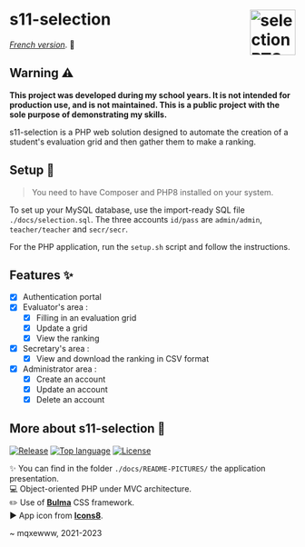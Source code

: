 # s11-selection <img href="https://github.com/mqxewww/s11-selection" src="https://raw.githubusercontent.com/mqxewww/s11-selection/main/public/assets/images/icones8-favicon.png" width="80px" alt="selection BTS logo" align="right">

_[French version](https://github.com/mqxewww/s11-selection/blob/main/docs/README-FR.md)_. :memo:

## Warning :warning:

**This project was developed during my school years. It is not intended for production use, and is not maintained. This is a public project with the sole purpose of demonstrating my skills.**

s11-selection is a PHP web solution designed to automate the creation of a student's evaluation grid and then gather them to make a ranking.

## Setup :rocket:

> You need to have Composer and PHP8 installed on your system.

To set up your MySQL database, use the import-ready SQL file `./docs/selection.sql`. The three accounts `id/pass` are `admin/admin`, `teacher/teacher` and `secr/secr`.

For the PHP application, run the `setup.sh` script and follow the instructions.

## Features :sparkles:

- [x] Authentication portal
- [x] Evaluator's area :
  - [x] Filling in an evaluation grid
  - [x] Update a grid
  - [x] View the ranking
- [x] Secretary's area :
  - [x] View and download the ranking in CSV format
- [x] Administrator area :
  - [x] Create an account
  - [x] Update an account
  - [x] Delete an account

## More about s11-selection :memo:

[![Release](https://img.shields.io/github/v/release/mqxewww/s11-selection?label=latest%20release&logo=git&logoColor=white&style=for-the-badge)](https://github.com/mqxewww/s11-selection/releases)
[![Top language](https://img.shields.io/github/languages/top/mqxewww/s11-selection?color=777BB4&logo=php&logoColor=white&style=for-the-badge)](https://github.com/mqxewww/s11-selection/search?l=php)
[![License](https://img.shields.io/github/license/mqxewww/s11-selection?style=for-the-badge)](https://github.com/mqxewww/s11-selection/blob/master/LICENSE)

:sparkles: You can find in the folder `./docs/README-PICTURES/` the application presentation.\
:computer: Object-oriented PHP under MVC architecture.\
:pencil2: Use of **[Bulma](https://bulma.io/documentation/overview/start/)** CSS framework.\
:arrow_forward: App icon from **[Icons8](https://icons8.com/icon/64044/grid)**.

~ mqxewww, 2021-2023
